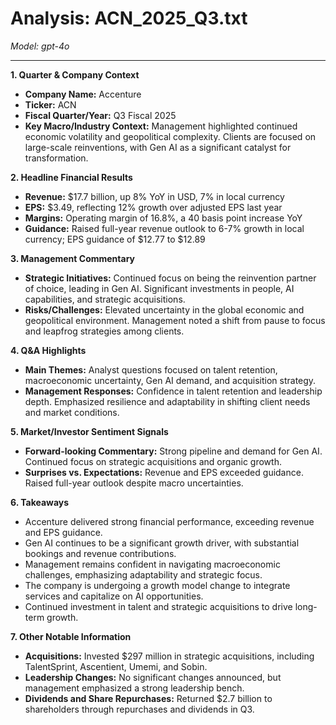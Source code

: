 # Analysis: ACN_2025_Q3.txt

*Model: gpt-4o*

---

**1. Quarter & Company Context**
   - **Company Name:** Accenture
   - **Ticker:** ACN
   - **Fiscal Quarter/Year:** Q3 Fiscal 2025
   - **Key Macro/Industry Context:** Management highlighted continued economic volatility and geopolitical complexity. Clients are focused on large-scale reinventions, with Gen AI as a significant catalyst for transformation.

**2. Headline Financial Results**
   - **Revenue:** $17.7 billion, up 8% YoY in USD, 7% in local currency
   - **EPS:** $3.49, reflecting 12% growth over adjusted EPS last year
   - **Margins:** Operating margin of 16.8%, a 40 basis point increase YoY
   - **Guidance:** Raised full-year revenue outlook to 6-7% growth in local currency; EPS guidance of $12.77 to $12.89

**3. Management Commentary**
   - **Strategic Initiatives:** Continued focus on being the reinvention partner of choice, leading in Gen AI. Significant investments in people, AI capabilities, and strategic acquisitions.
   - **Risks/Challenges:** Elevated uncertainty in the global economic and geopolitical environment. Management noted a shift from pause to focus and leapfrog strategies among clients.

**4. Q&A Highlights**
   - **Main Themes:** Analyst questions focused on talent retention, macroeconomic uncertainty, Gen AI demand, and acquisition strategy.
   - **Management Responses:** Confidence in talent retention and leadership depth. Emphasized resilience and adaptability in shifting client needs and market conditions.

**5. Market/Investor Sentiment Signals**
   - **Forward-looking Commentary:** Strong pipeline and demand for Gen AI. Continued focus on strategic acquisitions and organic growth.
   - **Surprises vs. Expectations:** Revenue and EPS exceeded guidance. Raised full-year outlook despite macro uncertainties.

**6. Takeaways**
   - Accenture delivered strong financial performance, exceeding revenue and EPS guidance.
   - Gen AI continues to be a significant growth driver, with substantial bookings and revenue contributions.
   - Management remains confident in navigating macroeconomic challenges, emphasizing adaptability and strategic focus.
   - The company is undergoing a growth model change to integrate services and capitalize on AI opportunities.
   - Continued investment in talent and strategic acquisitions to drive long-term growth.

**7. Other Notable Information**
   - **Acquisitions:** Invested $297 million in strategic acquisitions, including TalentSprint, Ascentient, Umemi, and Sobin.
   - **Leadership Changes:** No significant changes announced, but management emphasized a strong leadership bench.
   - **Dividends and Share Repurchases:** Returned $2.7 billion to shareholders through repurchases and dividends in Q3.